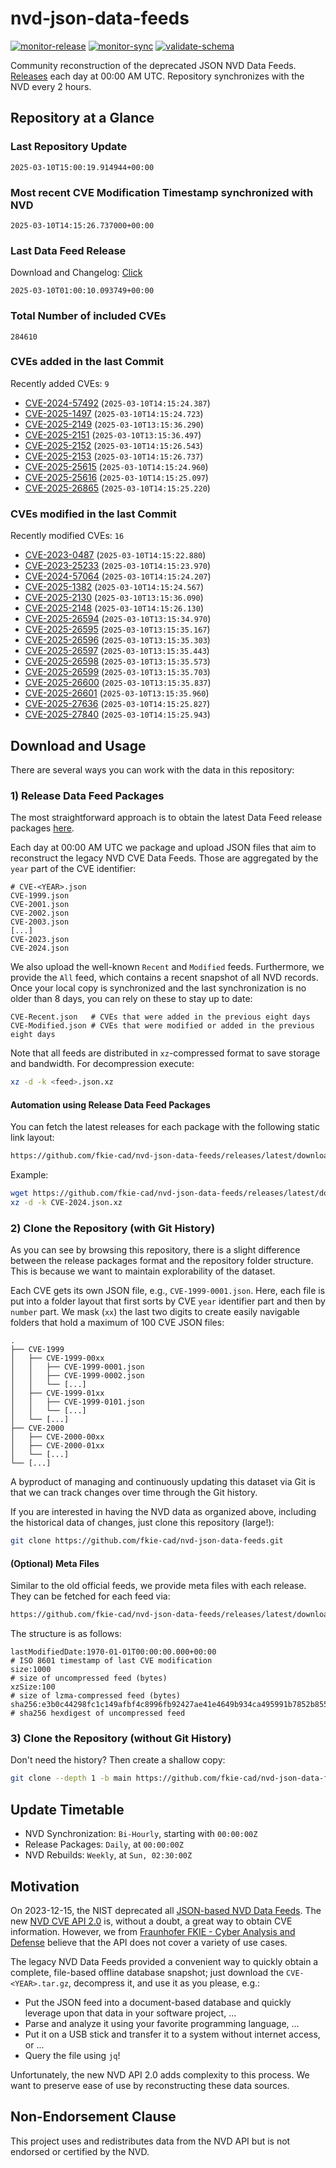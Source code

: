 # nvd-json-data-feeds

[![monitor-release](https://github.com/fkie-cad/nvd-json-data-feeds/actions/workflows/monitor_release.yml/badge.svg)](https://github.com/fkie-cad/nvd-json-data-feeds/actions/workflows/monitor_release.yml)
[![monitor-sync](https://github.com/fkie-cad/nvd-json-data-feeds/actions/workflows/monitor_sync.yml/badge.svg)](https://github.com/fkie-cad/nvd-json-data-feeds/actions/workflows/monitor_sync.yml)
[![validate-schema](https://github.com/fkie-cad/nvd-json-data-feeds/actions/workflows/validate_schema.yml/badge.svg)](https://github.com/fkie-cad/nvd-json-data-feeds/actions/workflows/validate_schema.yml)

Community reconstruction of the deprecated JSON NVD Data Feeds.
[Releases](https://github.com/fkie-cad/nvd-json-data-feeds/releases/latest) each day at 00:00 AM UTC.
Repository synchronizes with the NVD every 2 hours.

## Repository at a Glance

### Last Repository Update

```plain
2025-03-10T15:00:19.914944+00:00
```

### Most recent CVE Modification Timestamp synchronized with NVD

```plain
2025-03-10T14:15:26.737000+00:00
```

### Last Data Feed Release

Download and Changelog: [Click](https://github.com/fkie-cad/nvd-json-data-feeds/releases/latest)

```plain
2025-03-10T01:00:10.093749+00:00
```

### Total Number of included CVEs

```plain
284610
```

### CVEs added in the last Commit

Recently added CVEs: `9`

- [CVE-2024-57492](CVE-2024/CVE-2024-574xx/CVE-2024-57492.json) (`2025-03-10T14:15:24.387`)
- [CVE-2025-1497](CVE-2025/CVE-2025-14xx/CVE-2025-1497.json) (`2025-03-10T14:15:24.723`)
- [CVE-2025-2149](CVE-2025/CVE-2025-21xx/CVE-2025-2149.json) (`2025-03-10T13:15:36.290`)
- [CVE-2025-2151](CVE-2025/CVE-2025-21xx/CVE-2025-2151.json) (`2025-03-10T13:15:36.497`)
- [CVE-2025-2152](CVE-2025/CVE-2025-21xx/CVE-2025-2152.json) (`2025-03-10T14:15:26.543`)
- [CVE-2025-2153](CVE-2025/CVE-2025-21xx/CVE-2025-2153.json) (`2025-03-10T14:15:26.737`)
- [CVE-2025-25615](CVE-2025/CVE-2025-256xx/CVE-2025-25615.json) (`2025-03-10T14:15:24.960`)
- [CVE-2025-25616](CVE-2025/CVE-2025-256xx/CVE-2025-25616.json) (`2025-03-10T14:15:25.097`)
- [CVE-2025-26865](CVE-2025/CVE-2025-268xx/CVE-2025-26865.json) (`2025-03-10T14:15:25.220`)


### CVEs modified in the last Commit

Recently modified CVEs: `16`

- [CVE-2023-0487](CVE-2023/CVE-2023-04xx/CVE-2023-0487.json) (`2025-03-10T14:15:22.880`)
- [CVE-2023-25233](CVE-2023/CVE-2023-252xx/CVE-2023-25233.json) (`2025-03-10T14:15:23.970`)
- [CVE-2024-57064](CVE-2024/CVE-2024-570xx/CVE-2024-57064.json) (`2025-03-10T14:15:24.207`)
- [CVE-2025-1382](CVE-2025/CVE-2025-13xx/CVE-2025-1382.json) (`2025-03-10T14:15:24.567`)
- [CVE-2025-2130](CVE-2025/CVE-2025-21xx/CVE-2025-2130.json) (`2025-03-10T13:15:36.090`)
- [CVE-2025-2148](CVE-2025/CVE-2025-21xx/CVE-2025-2148.json) (`2025-03-10T14:15:26.130`)
- [CVE-2025-26594](CVE-2025/CVE-2025-265xx/CVE-2025-26594.json) (`2025-03-10T13:15:34.970`)
- [CVE-2025-26595](CVE-2025/CVE-2025-265xx/CVE-2025-26595.json) (`2025-03-10T13:15:35.167`)
- [CVE-2025-26596](CVE-2025/CVE-2025-265xx/CVE-2025-26596.json) (`2025-03-10T13:15:35.303`)
- [CVE-2025-26597](CVE-2025/CVE-2025-265xx/CVE-2025-26597.json) (`2025-03-10T13:15:35.443`)
- [CVE-2025-26598](CVE-2025/CVE-2025-265xx/CVE-2025-26598.json) (`2025-03-10T13:15:35.573`)
- [CVE-2025-26599](CVE-2025/CVE-2025-265xx/CVE-2025-26599.json) (`2025-03-10T13:15:35.703`)
- [CVE-2025-26600](CVE-2025/CVE-2025-266xx/CVE-2025-26600.json) (`2025-03-10T13:15:35.837`)
- [CVE-2025-26601](CVE-2025/CVE-2025-266xx/CVE-2025-26601.json) (`2025-03-10T13:15:35.960`)
- [CVE-2025-27636](CVE-2025/CVE-2025-276xx/CVE-2025-27636.json) (`2025-03-10T14:15:25.827`)
- [CVE-2025-27840](CVE-2025/CVE-2025-278xx/CVE-2025-27840.json) (`2025-03-10T14:15:25.943`)


## Download and Usage

There are several ways you can work with the data in this repository:

### 1) Release Data Feed Packages

The most straightforward approach is to obtain the latest Data Feed release packages [here](https://github.com/fkie-cad/nvd-json-data-feeds/releases/latest).

Each day at 00:00 AM UTC we package and upload JSON files that aim to reconstruct the legacy NVD CVE Data Feeds.
Those are aggregated by the `year` part of the CVE identifier:

```
# CVE-<YEAR>.json
CVE-1999.json
CVE-2001.json
CVE-2002.json
CVE-2003.json
[...]
CVE-2023.json
CVE-2024.json
```

We also upload the well-known `Recent` and `Modified` feeds.
Furthermore, we provide the `All` feed, which contains a recent snapshot of all NVD records.
Once your local copy is synchronized and the last synchronization is no older than 8 days, you can rely on these to stay up to date:

```plain
CVE-Recent.json   # CVEs that were added in the previous eight days
CVE-Modified.json # CVEs that were modified or added in the previous eight days
```

Note that all feeds are distributed in `xz`-compressed format to save storage and bandwidth.
For decompression execute:

```sh
xz -d -k <feed>.json.xz
```

#### Automation using Release Data Feed Packages

You can fetch the latest releases for each package with the following static link layout:

```sh
https://github.com/fkie-cad/nvd-json-data-feeds/releases/latest/download/CVE-<YEAR>.json.xz
```

Example:

```sh
wget https://github.com/fkie-cad/nvd-json-data-feeds/releases/latest/download/CVE-2024.json.xz
xz -d -k CVE-2024.json.xz
```

### 2) Clone the Repository (with Git History)

As you can see by browsing this repository, there is a slight difference between the release packages format and the repository folder structure.
This is because we want to maintain explorability of the dataset.

Each CVE gets its own JSON file, e.g., `CVE-1999-0001.json`.
Here, each file is put into a folder layout that first sorts by CVE `year` identifier part and then by `number` part.
We mask (`xx`) the last two digits to create easily navigable folders that hold a maximum of 100 CVE JSON files:

```plain
.
├── CVE-1999
│   ├── CVE-1999-00xx
│   │   ├── CVE-1999-0001.json
│   │   ├── CVE-1999-0002.json
│   │   └── [...]
│   ├── CVE-1999-01xx
│   │   ├── CVE-1999-0101.json
│   │   └── [...]
│   └── [...]
├── CVE-2000
│   ├── CVE-2000-00xx
│   ├── CVE-2000-01xx
│   └── [...]
└── [...]
```

A byproduct of managing and continuously updating this dataset via Git is that we can track changes over time through the Git history.

If you are interested in having the NVD data as organized above, including the historical data of changes, just clone this repository (large!):

```sh
git clone https://github.com/fkie-cad/nvd-json-data-feeds.git
```

#### (Optional) Meta Files

Similar to the old official feeds, we provide meta files with each release. They can be fetched for each feed via:

```sh
https://github.com/fkie-cad/nvd-json-data-feeds/releases/latest/download/CVE-<YEAR>.meta
```

The structure is as follows:

```plain
lastModifiedDate:1970-01-01T00:00:00.000+00:00                          # ISO 8601 timestamp of last CVE modification
size:1000                                                               # size of uncompressed feed (bytes)
xzSize:100                                                              # size of lzma-compressed feed (bytes)
sha256:e3b0c44298fc1c149afbf4c8996fb92427ae41e4649b934ca495991b7852b855 # sha256 hexdigest of uncompressed feed
```

### 3) Clone the Repository (without Git History)

Don't need the history? Then create a shallow copy:

```sh
git clone --depth 1 -b main https://github.com/fkie-cad/nvd-json-data-feeds.git
```


## Update Timetable

* NVD Synchronization: `Bi-Hourly`, starting with `00:00:00Z`
* Release Packages: `Daily`, at `00:00:00Z`
* NVD Rebuilds: `Weekly`, at `Sun, 02:30:00Z`


## Motivation

On 2023-12-15, the NIST deprecated all [JSON-based NVD Data Feeds](https://nvd.nist.gov/vuln/data-feeds#divRetirementBanner-1).
The new [NVD CVE API 2.0](https://nvd.nist.gov/developers/vulnerabilities) is, without a doubt, a great way to obtain CVE information.
However, we from [Fraunhofer FKIE - Cyber Analysis and Defense](https://www.fkie.fraunhofer.de/en/departments/cad.html) believe that the API does not cover a variety of use cases.

The legacy NVD Data Feeds provided a convenient way to quickly obtain a complete, file-based offline database snapshot; just download the `CVE-<YEAR>.tar.gz`, decompress it, and use it as you please, e.g.:

- Put the JSON feed into a document-based database and quickly leverage upon that data in your software project, ...
- Parse and analyze it using your favorite programming language, ...
- Put it on a USB stick and transfer it to a system without internet access, or ...
- Query the file using `jq`!

Unfortunately, the new NVD API 2.0 adds complexity to this process.
We want to preserve ease of use by reconstructing these data sources.

## Non-Endorsement Clause

This project uses and redistributes data from the NVD API but is not endorsed or certified by the NVD.